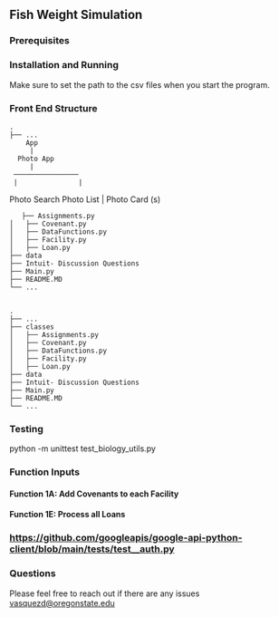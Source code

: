 ## Fish Weight Simulation

### Prerequisites

### Installation and Running

Make sure to set the path to the csv files when you start the program. 

### Front End Structure
    .
    ├── ...
        App 	                   
         |
      Photo App
         |
     ────────────────
     |               | 
 Photo Search        Photo List
                        | 
                    Photo Card (s)

       
       ├── Assignments.py               
    │   ├── Covenant.py              
    │   ├── DataFunctions.py             
    │   ├── Facility.py             
    │   ├── Loan.py           
    ├── data 							 
    ├── Intuit- Discussion Questions     
    ├── Main.py 						 
    ├── README.MD
    └── ...


    .
    ├── ...
    ├── classes 	                   
    │   ├── Assignments.py               
    │   ├── Covenant.py              
    │   ├── DataFunctions.py             
    │   ├── Facility.py             
    │   ├── Loan.py           
    ├── data 							 
    ├── Intuit- Discussion Questions     
    ├── Main.py 						 
    ├── README.MD
    └── ...
 
### Testing
python -m unittest test_biology_utils.py

### Function Inputs
#### Function 1A: Add Covenants to each Facility ####

 
#### Function 1E: Process all Loans ####
 
### https://github.com/googleapis/google-api-python-client/blob/main/tests/test__auth.py
### Questions
Please feel free to reach out if there are any issues
vasquezd@oregonstate.edu

 

